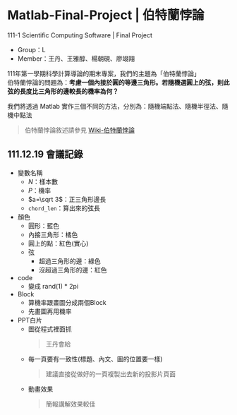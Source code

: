# Matlab-Final-Project | 伯特蘭悖論
111-1 Scientific Computing Software | Final Project
* Group：L
* Member：王丹、王雅醇、楊朝硯、廖翊翔

111年第一學期科學計算導論的期末專案，我們的主題為「伯特蘭悖論」\
伯特蘭悖論的問題為：**考慮一個內接於圓的等邊三角形。若隨機選圓上的弦，則此弦的長度比三角形的邊較長的機率為何？**

我們將透過 Matlab 實作三個不同的方法，分別為：隨機端點法、隨機半徑法、隨機中點法
> 伯特蘭悖論敘述請參見 [Wiki-伯特蘭悖論](https://zh.wikipedia.org/wiki/%E4%BC%AF%E7%89%B9%E8%98%AD%E6%82%96%E8%AB%96)


## 111.12.19 會議記錄
* 變數名稱
  * $N$：樣本數
  * $P$：機率
  * $a=\sqrt 3$：正三角形邊長
  * `chord_len`：算出來的弦長
* 顏色
  * 圓形：藍色
  * 內接三角形：橘色
  * 圓上的點：紅色(實心)
  * 弦
    * 超過三角形的邊：綠色
    * 沒超過三角形的邊：紅色
* code
  * 變成 rand(1) * 2pi
* Block
  * 算機率跟畫圖分成兩個Block
  * 先畫圖再用機率
* PPT白片
  * 圖從程式裡面抓
    > 王丹會給
  * 每一頁要有一致性(標題、內文、圖的位置要一樣)
    > 建議直接從做好的一頁複製出去新的投影片頁面
  * 動畫效果
    > 簡報講解效果較佳

